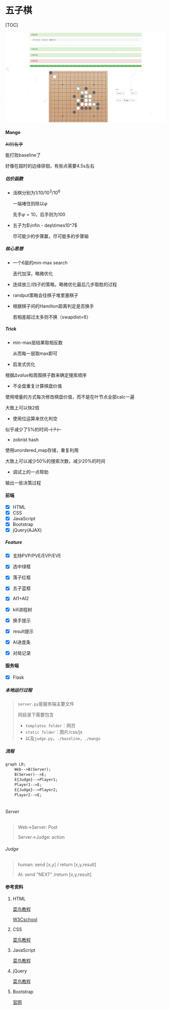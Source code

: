 # 五子棋

[TOC]

![](assets/web.png)

#### Mango

~~AI的名字~~

能打败baseline了

好像在超时的边缘徘徊，有些点需要4.5s左右

##### 估价函数

- 活棋分别为$1/10/10^3/10^6$

  一端堵住则除以$\varphi$

  先手$\varphi=10$，后手则为$100$

- 五子为$\infin - dep\times10^7$

  尽可能少的步骤赢，尽可能多的步骤输

##### 核心思想

- 一个6层的min-max search

  迭代加深，略微优化

- 连续放三/四子的策略，略微优化最后几步取胜的过程

- randput策略会往棋子堆里塞棋子

- 根据棋子间的Hamilton距离判定是否换手

  若相差超过太多则不换（swapdist=6）


##### Trick
- min-max层结果取相反数

  从而每一层取max即可

- 启发式优化

 根据$\Delta value$和周围棋子数来确定搜索顺序

- 不全盘重复计算棋盘价值

 使用增量的方式每次修改棋盘价值，而不是在叶节点全部calc一遍

 大致上可以快2倍

- 使用位运算来优化判空

 似乎减少了5%的时间~~（？）~~

- zobrist hash

 使用unordered_map存储，重复利用

 大致上可以减少50%的搜索次数，减少20%的时间

- 调试上的一点帮助

 输出一些决策过程



#### 前端

- [x] HTML
- [x] CSS
- [x] JavaScript
- [x] Bootstrap
- [x] jQuery(AJAX)

##### Feature

- [x] 支持PVP/PVE/EVP/EVE

- [x] 选中绿框

- [x] 落子红框

- [x] 五子蓝框

- [x] AI1+AI2

- [x] kill进程树

- [x] 换手提示

- [x] result提示

- [x] AI进度条

- [x] 对局记录

  

#### 服务端

- [x] Flask

##### 本地运行过程

> `server.py`是服务端主要文件
>
> 同目录下需要包含
>
> - `templates folder`：网页
> - `static folder`：图片/css/js
> - 以及`judge.py`，`./baseline`，`./mango`

##### 流程

```mermaid
graph LR;
	Web-->B(Server);
	B(Server)-->E;
	E{Judge}-->Player1;
	Player1-->E;
	E{Judge}-->Player2;
	Player2-->E;
	
```

###### Server

> Web->Server: Post
>
> Server->Judge: action

###### Judge

> human: send [x,y] / return [x,y,result]
>
> AI: send "NEXT" /return [x,y,result]



#### 参考资料

1. HTML

   [菜鸟教程](https://www.runoob.com/html/html-quicklist.html)

   [W3Cschool](https://www.w3cschool.cn/html5/)

2. CSS

   [菜鸟教程](https://www.runoob.com/css3/css3-flexbox.html)

3. JavaScript

   [菜鸟教程](https://www.runoob.com/js/js-validation-api.html)

4. jQuery

   [菜鸟教程](https://www.runoob.com/jquery/jquery-ajax-load.html)

5. Bootstrap

   [官网](https://v3.bootcss.com/getting-started/#template)

